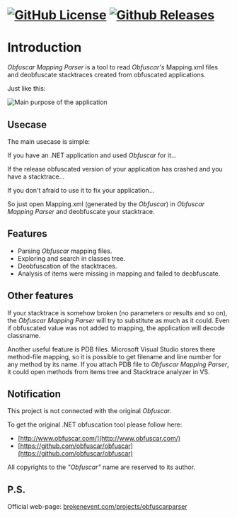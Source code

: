 [![GitHub License](https://img.shields.io/badge/license-MIT-brightgreen.svg?style=flat-square)](https://raw.githubusercontent.com/BrokenEvent/ObfuscarMappingParser/master/LICENSE)
[![Github Releases](https://img.shields.io/github/downloads/BrokenEvent/ObfuscarMappingParser/total.svg?style=flat-square)](https://github.com/BrokenEvent/ObfuscarMappingParser/releases)
======

# Introduction
*Obfuscar Mapping Parser* is a tool to read *Obfuscar's* Mapping.xml files and deobfuscate stacktraces created from obfuscated applications.

Just like this:

![Main purpose of the application](http://brokenevent.com/uploads/obfuscarparser/logo.png)
## Usecase
The main usecase is simple:

If you have an .NET application and used *Obfuscar* for it...

If the release obfuscated version of your application has crashed and you have a stacktrace...

If you don't afraid to use it to fix your application...

So just open Mapping.xml (generated by the *Obfuscar*) in *Obfuscar Mapping Parser* and deobfuscate your stacktrace.

## Features
* Parsing *Obfuscar* mapping files.
* Exploring and search in classes tree.
* Deobfuscation of the stacktraces.
* Analysis of items were missing in mapping and failed to deobfuscate.

## Other features
If your stacktrace is somehow broken (no parameters or results and so on), the *Obfuscar Mapping Parser* will try to substitute as much as it could. Even if obfuscated value was not added to mapping, the application will decode classname.

Another useful feature is PDB files. Microsoft Visual Studio stores there method-file mapping, so it is possible to get filename and line number for any method by its name. If you attach PDB file to *Obfuscar Mapping Parser*, it could open methods from items tree and Stacktrace analyzer in VS.

## Notification
This project is not connected with the original *Obfuscar*.

To get the original .NET obfuscation tool please follow here:

* [http://www.obfuscar.com/](http://www.obfuscar.com/)
* [https://github.com/obfuscar/obfuscar](https://github.com/obfuscar/obfuscar)

All copyrights to the *"Obfuscar"* name are reserved to its author.

## P.S.

Official web-page: [brokenevent.com/projects/obfuscarparser](http://brokenevent.com/projects/obfuscarparser)
